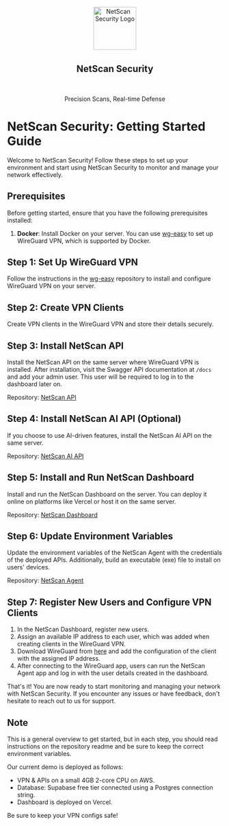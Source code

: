 <p align="center">
  <img width="100" src="https://imgur.com/3cw4DQr.png" alt="NetScan Security Logo" />
  <h2 align="center">NetScan Security</h2>
  <p align="center">Precision Scans, Real-time Defense</p>
</p>

# NetScan Security: Getting Started Guide

Welcome to NetScan Security! Follow these steps to set up your environment and start using NetScan Security to monitor and manage your network effectively.

## Prerequisites

Before getting started, ensure that you have the following prerequisites installed:

1. **Docker**: Install Docker on your server. You can use [wg-easy](https://github.com/wg-easy/wg-easy) to set up WireGuard VPN, which is supported by Docker.

## Step 1: Set Up WireGuard VPN

Follow the instructions in the [wg-easy](https://github.com/wg-easy/wg-easy) repository to install and configure WireGuard VPN on your server.

## Step 2: Create VPN Clients

Create VPN clients in the WireGuard VPN and store their details securely.

## Step 3: Install NetScan API

Install the NetScan API on the same server where WireGuard VPN is installed. After installation, visit the Swagger API documentation at `/docs` and add your admin user. This user will be required to log in to the dashboard later on.

Repository: [NetScan API](https://github.com/Netscan-Security/netscan-api)

## Step 4: Install NetScan AI API (Optional)

If you choose to use AI-driven features, install the NetScan AI API on the same server.

Repository: [NetScan AI API](https://github.com/Netscan-Security/netscan-ai)

## Step 5: Install and Run NetScan Dashboard

Install and run the NetScan Dashboard on the server. You can deploy it online on platforms like Vercel or host it on the same server.

Repository: [NetScan Dashboard](https://github.com/Netscan-Security/netscan-dashboard)

## Step 6: Update Environment Variables

Update the environment variables of the NetScan Agent with the credentials of the deployed APIs. Additionally, build an executable (exe) file to install on users' devices.

Repository: [NetScan Agent](https://github.com/Netscan-Security/netscan-agent)

## Step 7: Register New Users and Configure VPN Clients

1. In the NetScan Dashboard, register new users.
2. Assign an available IP address to each user, which was added when creating clients in the WireGuard VPN.
3. Download WireGuard from [here](https://www.wireguard.com/install/) and add the configuration of the client with the assigned IP address.
4. After connecting to the WireGuard app, users can run the NetScan Agent app and log in with the user details created in the dashboard.

That's it! You are now ready to start monitoring and managing your network with NetScan Security. If you encounter any issues or have feedback, don't hesitate to reach out to us for support.

## Note

This is a general overview to get started, but in each step, you should read instructions on the repository readme and be sure to keep the correct environment variables.

Our current demo is deployed as follows:
- VPN & APIs on a small 4GB 2-core CPU on AWS.
- Database: Supabase free tier connected using a Postgres connection string.
- Dashboard is deployed on Vercel.
  
Be sure to keep your VPN configs safe!
